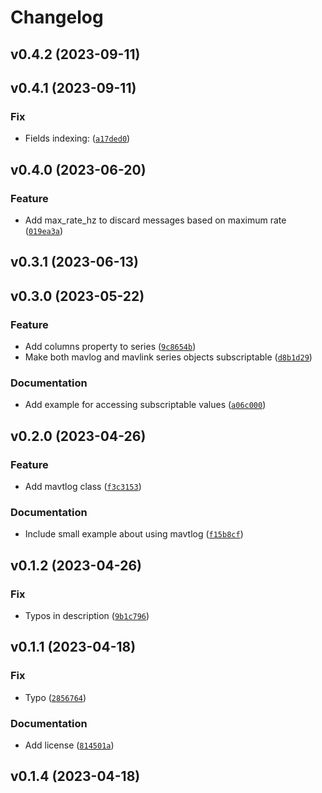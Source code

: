 # Changelog

<!--next-version-placeholder-->

## v0.4.2 (2023-09-11)



## v0.4.1 (2023-09-11)

### Fix

* Fields indexing: ([`a17ded0`](https://github.com/rmargar/pymavlog/commit/a17ded06670ab4e6daf25a21d7727357f165815f))

## v0.4.0 (2023-06-20)

### Feature

* Add max_rate_hz to discard messages based on maximum rate ([`019ea3a`](https://github.com/rmargar/pymavlog/commit/019ea3a4f33a4a6db6b13230a90232f12a5cf3d5))

## v0.3.1 (2023-06-13)



## v0.3.0 (2023-05-22)
### Feature
* Add columns property to series ([`9c8654b`](https://github.com/rmargar/pymavlog/commit/9c8654b457e9598dccd5a116bb8d79906170b581))
* Make both mavlog and mavlink series objects subscriptable ([`d8b1d29`](https://github.com/rmargar/pymavlog/commit/d8b1d2931ef569c4a87ad4a06391ecf32bc0b98d))

### Documentation
* Add example for accessing subscriptable values ([`a06c000`](https://github.com/rmargar/pymavlog/commit/a06c000ea388119267434f9c1cc0c32ee97121cf))

## v0.2.0 (2023-04-26)
### Feature
* Add mavtlog class ([`f3c3153`](https://github.com/rmargar/pymavlog/commit/f3c3153c361d49041c72737654efc455def2cf7d))

### Documentation
* Include small example about using mavtlog ([`f15b8cf`](https://github.com/rmargar/pymavlog/commit/f15b8cff5866e203f8f4aad7c02d1e570493eda7))

## v0.1.2 (2023-04-26)
### Fix
* Typos in description ([`9b1c796`](https://github.com/rmargar/pymavlog/commit/9b1c7964bd95ed62b636305dd15456074e59054b))

## v0.1.1 (2023-04-18)
### Fix
* Typo ([`2856764`](https://github.com/rmargar/pymavlog/commit/2856764a6630ba5cad935e96f5cac8aefb73115c))

### Documentation
* Add license ([`814501a`](https://github.com/rmargar/pymavlog/commit/814501aaf289a00eef02f300ae53b8be70bdeaa5))

## v0.1.4 (2023-04-18)

